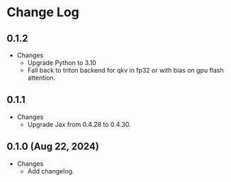 # Change Log

## 0.1.2

* Changes
    * Upgrade Python to 3.10
    * Fall back to triton backend for qkv in fp32 or with bias on gpu flash attention. 

## 0.1.1

* Changes
    * Upgrade Jax from 0.4.28 to 0.4.30.

## 0.1.0 (Aug 22, 2024)

* Changes
    * Add changelog.
